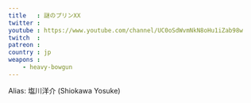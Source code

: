 ```yaml
---
title   : 謎のプリンXX
twitter :
youtube : https://www.youtube.com/channel/UC0oSdWvmNkN8oHu1iZab98w
twitch  :
patreon :
country : jp
weapons :
    - heavy-bowgun
---
```


Alias: 塩川洋介 (Shiokawa Yosuke)
